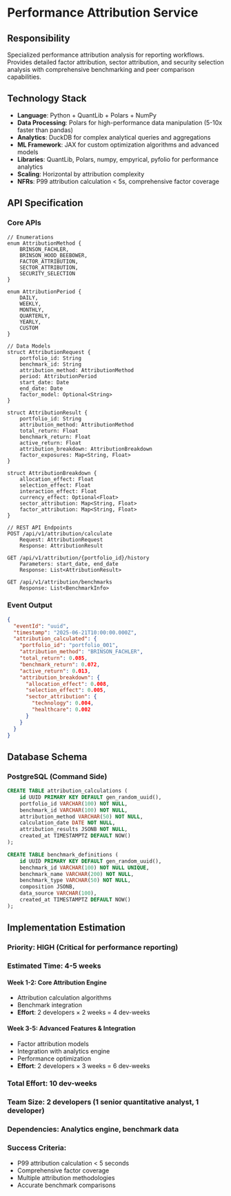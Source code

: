 # Performance Attribution Service

## Responsibility
Specialized performance attribution analysis for reporting workflows. Provides detailed factor attribution, sector attribution, and security selection analysis with comprehensive benchmarking and peer comparison capabilities.

## Technology Stack
- **Language**: Python + QuantLib + Polars + NumPy
- **Data Processing**: Polars for high-performance data manipulation (5-10x faster than pandas)
- **Analytics**: DuckDB for complex analytical queries and aggregations
- **ML Framework**: JAX for custom optimization algorithms and advanced models
- **Libraries**: QuantLib, Polars, numpy, empyrical, pyfolio for performance analytics
- **Scaling**: Horizontal by attribution complexity
- **NFRs**: P99 attribution calculation < 5s, comprehensive factor coverage

## API Specification

### Core APIs
```pseudo
// Enumerations
enum AttributionMethod {
    BRINSON_FACHLER,
    BRINSON_HOOD_BEEBOWER,
    FACTOR_ATTRIBUTION,
    SECTOR_ATTRIBUTION,
    SECURITY_SELECTION
}

enum AttributionPeriod {
    DAILY,
    WEEKLY,
    MONTHLY,
    QUARTERLY,
    YEARLY,
    CUSTOM
}

// Data Models
struct AttributionRequest {
    portfolio_id: String
    benchmark_id: String
    attribution_method: AttributionMethod
    period: AttributionPeriod
    start_date: Date
    end_date: Date
    factor_model: Optional<String>
}

struct AttributionResult {
    portfolio_id: String
    attribution_method: AttributionMethod
    total_return: Float
    benchmark_return: Float
    active_return: Float
    attribution_breakdown: AttributionBreakdown
    factor_exposures: Map<String, Float>
}

struct AttributionBreakdown {
    allocation_effect: Float
    selection_effect: Float
    interaction_effect: Float
    currency_effect: Optional<Float>
    sector_attribution: Map<String, Float>
    factor_attribution: Map<String, Float>
}

// REST API Endpoints
POST /api/v1/attribution/calculate
    Request: AttributionRequest
    Response: AttributionResult

GET /api/v1/attribution/{portfolio_id}/history
    Parameters: start_date, end_date
    Response: List<AttributionResult>

GET /api/v1/attribution/benchmarks
    Response: List<BenchmarkInfo>
```

### Event Output
```json
{
  "eventId": "uuid",
  "timestamp": "2025-06-21T10:00:00.000Z",
  "attribution_calculated": {
    "portfolio_id": "portfolio_001",
    "attribution_method": "BRINSON_FACHLER",
    "total_return": 0.085,
    "benchmark_return": 0.072,
    "active_return": 0.013,
    "attribution_breakdown": {
      "allocation_effect": 0.008,
      "selection_effect": 0.005,
      "sector_attribution": {
        "technology": 0.004,
        "healthcare": 0.002
      }
    }
  }
}
```

## Database Schema

### PostgreSQL (Command Side)
```sql
CREATE TABLE attribution_calculations (
    id UUID PRIMARY KEY DEFAULT gen_random_uuid(),
    portfolio_id VARCHAR(100) NOT NULL,
    benchmark_id VARCHAR(100) NOT NULL,
    attribution_method VARCHAR(50) NOT NULL,
    calculation_date DATE NOT NULL,
    attribution_results JSONB NOT NULL,
    created_at TIMESTAMPTZ DEFAULT NOW()
);

CREATE TABLE benchmark_definitions (
    id UUID PRIMARY KEY DEFAULT gen_random_uuid(),
    benchmark_id VARCHAR(100) NOT NULL UNIQUE,
    benchmark_name VARCHAR(200) NOT NULL,
    benchmark_type VARCHAR(50) NOT NULL,
    composition JSONB,
    data_source VARCHAR(100),
    created_at TIMESTAMPTZ DEFAULT NOW()
);
```

## Implementation Estimation

### Priority: **HIGH** (Critical for performance reporting)
### Estimated Time: **4-5 weeks**

#### Week 1-2: Core Attribution Engine
- Attribution calculation algorithms
- Benchmark integration
- **Effort**: 2 developers × 2 weeks = 4 dev-weeks

#### Week 3-5: Advanced Features & Integration
- Factor attribution models
- Integration with analytics engine
- Performance optimization
- **Effort**: 2 developers × 3 weeks = 6 dev-weeks

### Total Effort: **10 dev-weeks**
### Team Size: **2 developers** (1 senior quantitative analyst, 1 developer)
### Dependencies: Analytics engine, benchmark data

### Success Criteria:
- P99 attribution calculation < 5 seconds
- Comprehensive factor coverage
- Multiple attribution methodologies
- Accurate benchmark comparisons
